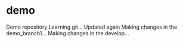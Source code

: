 # demo
Demo repository
Learning git...
Updated again
Making changes in the demo_branch1...
Making changes in the develop...
